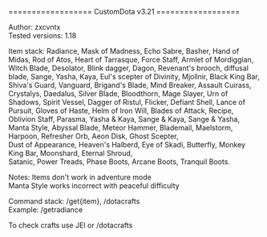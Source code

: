 ================== CustomDota v3.21 ==================

Author: zxcvntx  
Tested versions: 1.18  

Item stack: Radiance, Mask of Madness, Echo Sabre, Basher, Hand of Midas, Rod of Atos,
    Heart of Tarrasque, Force Staff, Armlet of Mordiggian, Witch Blade, Desolator, Blink dagger,
    Dagon, Revenant's brooch, diffusal blade, Sange, Yasha, Kaya, Eul's scepter of Divinity, Mjollnir, Black King Bar,
    Shiva's Guard, Vanguard, Brigand's Blade, Mind Breaker, Assault Cuirass, Crystalys, Daedalus, Silver Blade, Bloodthorn,
    Mage Slayer, Urn of Shadows, Spirit Vessel, Dagger of Ristul, Flicker, Defiant Shell, Lance of Pursuit, Gloves of Haste,
    Helm of Iron Will, Blades of Attack, Recipe, Oblivion Staff, Parasma, Yasha & Kaya, Sange & Kaya, Sange & Yasha,  
    Manta Style, Abyssal Blade, Meteor Hammer, Blademail, Maelstorm, Harpoon, Refresher Orb, Aeon Disk, Ghost Scepter,  
    Dust of Appearance, Heaven's Halberd, Eye of Skadi, Butterfly, Monkey King Bar, Moonshard, Eternal Shroud,  
    Satanic, Power Treads, Phase Boots, Arcane Boots, Tranquil Boots.

Notes:
    Items don't work in adventure mode  
    Manta Style works incorrect with peaceful difficulty  

Command stack: /get{item}, /dotacrafts  
    Example: /getradiance

To check crafts use JEI or /dotacrafts
